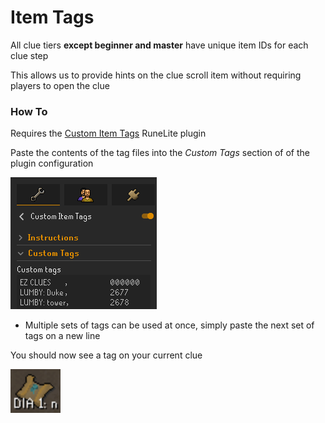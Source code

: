 # Item Tags

All clue tiers **except beginner and master** have unique item IDs for each clue step

This allows us to provide hints on the clue scroll item without requiring players to open the clue

### How To

Requires the [Custom Item Tags](https://runelite.net/plugin-hub/show/custom-items) RuneLite plugin

Paste the contents of the tag files into the *Custom Tags* section of of the plugin configuration

![Item Tag Config](../images/Item%20Tag%20Config.png)

- Multiple sets of tags can be used at once, simply paste the next set of tags on a new line

You should now see a tag on your current clue

![Item Tag Example](../images/Item%20Tag%20Example.png)